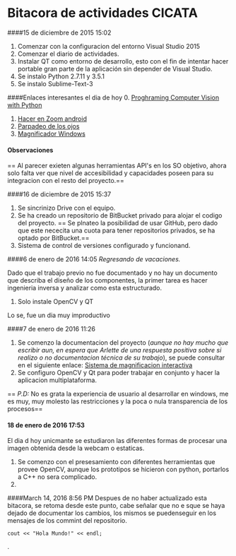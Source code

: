 # Bitacora de actividades CICATA
####15 de diciembre de 2015 15:02

1. Comenzar con la configuracion del entorno Visual Studio 2015
2. Comenzar el diario de actividades.
3. Instalar QT como entorno de desarrollo, esto con el fin de intentar hacer portable gran parte de la aplicación sin depender de Visual Studio.
4. Se instalo Python 2.7.11 y 3.5.1
5. Se instalo Sublime-Text-3


####Enlaces interesantes el dia de hoy
0. [Proghraming Computer Vision with Python ](http://www.etnassoft.com/biblioteca/programming-computer-vision-with-python/)
1. [Hacer en Zoom android](http://androidayuda.com/2014/10/05/aprende-como-hacer-zoom-en-cualquier-pantalla-de-tu-android/)
2. [Parpadeo de los ojos](http://soloelectronicos.com/2015/06/09/deteccion-del-parpadeo-de-los-ojos-mediante-opencv/)
3. [Magnificador Windows](http://windows.microsoft.com/en-us/windows/make-screen-items-bigger-magnifier#1TC=windows-7)

#### Observaciones
== Al parecer exieten algunas herramientas  API's en los SO objetivo, ahora solo falta ver que nivel de accesibilidad y capacidades poseen para su  integracion con el resto del proyecto.==

####16 de diciembre de 2015 15:37

1. Se sincrinizo Drive con el equipo.
2. Se ha creado un repositorio de BitBucket privado para alojar el codigo del proyecto. == Se plnateo la posibilidad de usar GitHub, pero dado que este nececita una cuota para tener repositorios privados, se ha optado por BitBucket.==
3. Sistema de control de versiones configurado y funcionand. 

####6 de enero de 2016 14:05
_Regresando de vacaciones._

Dado que el trabajo previo no fue documentado y no hay un documento que describa el diseño de los componentes, la primer tarea es hacer ingenieria inversa y analizar como esta estructurado.

1. Solo instale OpenCV y QT

Lo se, fue un dia muy improductivo

####7 de enero de 2016 11:26
1. Se comenzo la documentacion del proyecto (_aunque no hay mucho que escribir aun, en espera que Arlette de una respuesta positiva sobre si realizo o no documentacion técnica de su trabajo_), se puede consultar en el siguiente enlace: [Sistema de magnificacion interactiva ](https://www.overleaf.com/read/gyghfrzzwjqy)
2. Se configuro OpenCV y Qt para poder trabajar en conjunto y hacer la aplicacion multiplataforma.



== _P.D:_ No es grata la experiencia de usuario al desarrollar en windows, me es muy, muy molesto las restricciones y la poca o nula transparencia de los procesos==
#### 18 de enero de 2016 17:53

El dia d hoy unicmante se estudiaron las diferentes formas de procesar una imagen obtenida desde la webcam o estaticas.

1. Se comenzo con el presesamiento con diferentes herramientas que provee OpenCV, aunque los prototipos se hicieron con python, portarlos a C++ no sera complicado.
2. 


####March 14, 2016 8:56 PM
Despues de no haber actualizado esta bitacora, se retoma desde este punto, cabe señalar que no e sque se haya dejado de documentar los cambios, los mismos se puedenseguir en los mensajes de los commint del repositorio.

```CLI
cout << "Hola Mundo!" << endl;
```






.